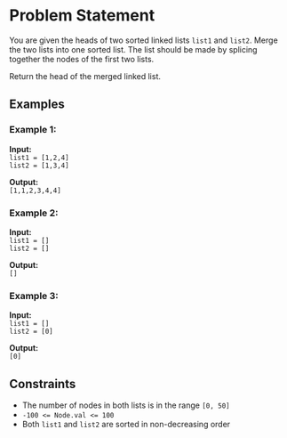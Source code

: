 # Problem Statement

You are given the heads of two sorted linked lists `list1` and `list2`. Merge the two lists into one sorted list. The list should be made by splicing together the nodes of the first two lists.

Return the head of the merged linked list.

## Examples

### Example 1:

**Input:**  
`list1 = [1,2,4]`  
`list2 = [1,3,4]`

**Output:**  
`[1,1,2,3,4,4]`

### Example 2:

**Input:**  
`list1 = []`  
`list2 = []`

**Output:**  
`[]`

### Example 3:

**Input:**  
`list1 = []`  
`list2 = [0]`

**Output:**  
`[0]`

## Constraints

- The number of nodes in both lists is in the range `[0, 50]`
- `-100 <= Node.val <= 100`
- Both `list1` and `list2` are sorted in non-decreasing order